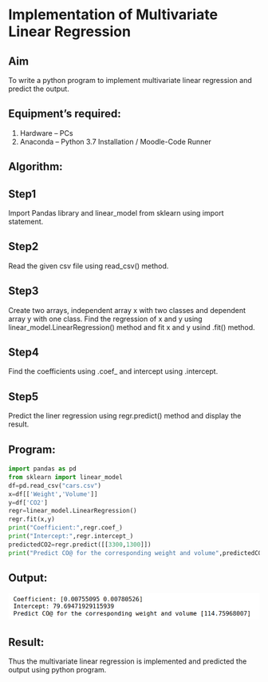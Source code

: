 # Implementation of Multivariate Linear Regression
## Aim
To write a python program to implement multivariate linear regression and predict the output.
## Equipment’s required:
1.	Hardware – PCs
2.	Anaconda – Python 3.7 Installation / Moodle-Code Runner
## Algorithm:
## Step1
Import Pandas library and linear_model from sklearn using import statement.
## Step2
Read the given csv file using read_csv() method.
## Step3
Create two arrays, independent array x with two classes and dependent array y with one class. Find the regression of x and y using linear_model.LinearRegression() method and fit x and y usind .fit() method.
## Step4
Find the coefficients using .coef_ and intercept using .intercept.
## Step5
Predict the liner regression using regr.predict() method and display the result.
## Program:
```python
import pandas as pd
from sklearn import linear_model
df=pd.read_csv("cars.csv")
x=df[['Weight','Volume']]
y=df['CO2']
regr=linear_model.LinearRegression()
regr.fit(x,y)
print("Coefficient:",regr.coef_)
print("Intercept:",regr.intercept_)
predictedCO2=regr.predict([[3300,1300]])
print("Predict CO@ for the corresponding weight and volume",predictedCO2)
```
## Output:
!['output'](/Screenshot%20from%202023-01-25%2022-31-19.png)
## Result:
Thus the multivariate linear regression is implemented and predicted the output using python program.